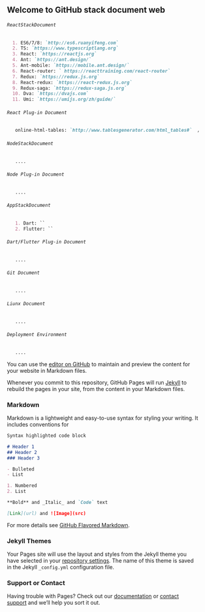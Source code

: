## Welcome to GitHub stack document web

###### `ReactStackDocument`
```markdown
  1. ES6/7/8: `http://es6.ruanyifeng.com`
  2. TS: `https://www.typescriptlang.org`
  3. React: `https://reactjs.org`
  4. Ant: `https://ant.design/`
  5. Ant-mobile: `https://mobile.ant.design/`  
  6. React-router: ` https://reacttraining.com/react-router`
  7. Redux: `https://redux.js.org`
  8. React-redux: `https://react-redux.js.org`
  9. Redux-saga: `https://redux-saga.js.org`
  10. Dva: `https://dvajs.com`
  11. Umi: `https://umijs.org/zh/guide/`
```
###### `React Plug-in Document`
```markdown
   online-html-tables: `http://www.tablesgenerator.com/html_tables#`  // Customizing table styles for different needs online
```
###### `NodeStackDocument`
```markdown
   ....
```
###### `Node Plug-in Document`
```markdown
   ....
```
###### `AppStackDocument`
```markdown
   1. Dart: ``
   2. Flutter: ``
```
###### `Dart/Flutter Plug-in Document`
```markdown
   ....
```

###### `Git Document`
```markdown
   ....
```
###### `Liunx Document`
```markdown
   ....
```

###### `Deployment Environment`
```markdown
   ....
```

You can use the [editor on GitHub](https://github.com/cingzion/Blog/edit/master/README.md) to maintain and preview the content for your website in Markdown files.

Whenever you commit to this repository, GitHub Pages will run [Jekyll](https://jekyllrb.com/) to rebuild the pages in your site, from the content in your Markdown files.

### Markdown

Markdown is a lightweight and easy-to-use syntax for styling your writing. It includes conventions for

```markdown
Syntax highlighted code block

# Header 1
## Header 2
### Header 3

- Bulleted
- List

1. Numbered
2. List

**Bold** and _Italic_ and `Code` text

[Link](url) and ![Image](src)
```

For more details see [GitHub Flavored Markdown](https://guides.github.com/features/mastering-markdown/).

### Jekyll Themes

Your Pages site will use the layout and styles from the Jekyll theme you have selected in your [repository settings](https://github.com/cingzion/Blog/settings). The name of this theme is saved in the Jekyll `_config.yml` configuration file.

### Support or Contact

Having trouble with Pages? Check out our [documentation](https://help.github.com/categories/github-pages-basics/) or [contact support](https://github.com/contact) and we’ll help you sort it out.
